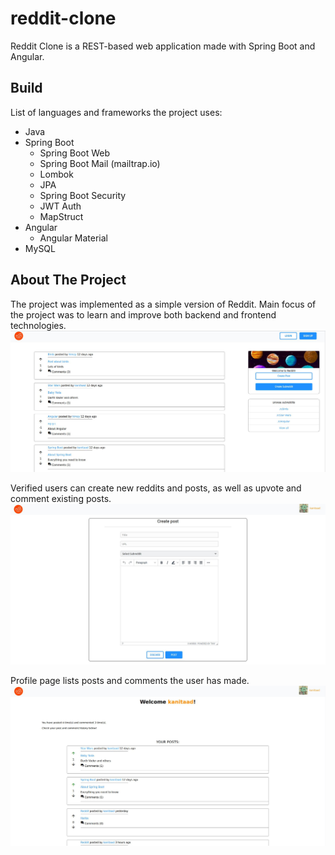 # reddit-clone

Reddit Clone is a REST-based web application made with Spring Boot and Angular.


## Build
List of languages and frameworks the project uses:

- Java
- Spring Boot
  - Spring Boot Web
  - Spring Boot Mail (mailtrap.io)
  - Lombok 
  - JPA
  - Spring Boot Security
  - JWT Auth
  - MapStruct
- Angular
  - Angular Material
- MySQL

## About The Project
The project was implemented as a simple version of Reddit. Main focus of the project was to learn and improve both backend and frontend technologies.
![Home page](reddit-frontend/src/assets/images/screenshots/reddit1.jpg)

Verified users can create new reddits and posts, as well as upvote and comment existing posts.
![Home page](reddit-frontend/src/assets/images/screenshots/reddit2.jpg)

Profile page lists posts and comments the user has made.
![Home page](reddit-frontend/src/assets/images/screenshots/reddit3.jpg)
